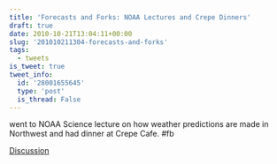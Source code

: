 ```yaml
---
title: 'Forecasts and Forks: NOAA Lectures and Crepe Dinners'
draft: true
date: 2010-10-21T13:04:11+00:00
slug: '201010211304-forecasts-and-forks'
tags:
  - tweets
is_tweet: true
tweet_info:
  id: '28001655645'
  type: 'post'
  is_thread: False
---
```




went to NOAA Science lecture on how weather predictions are made in Northwest and had dinner at Crepe Cafe. #fb

[Discussion](https://x.com/sytelus/status/28001655645)
